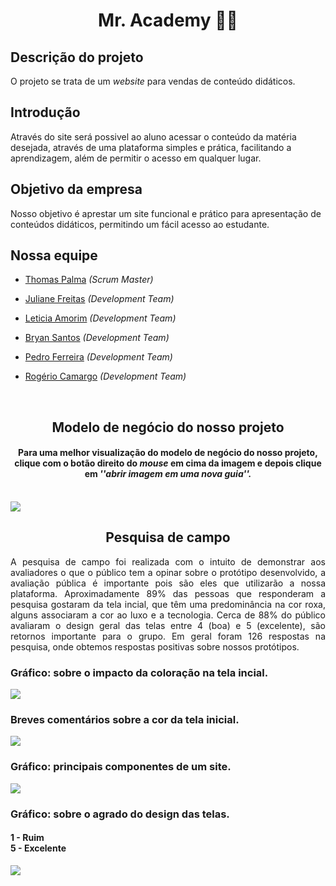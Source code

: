 <h1 align="center">Mr. Academy 📖🦉</h1>

<h2>Descrição do projeto</h2>

O projeto se trata de um _website_ para vendas de conteúdo didáticos.

<h2>Introdução</h2>

Através do site será possivel ao aluno acessar o conteúdo da matéria desejada, através de uma plataforma simples e prática, facilitando a aprendizagem, além de permitir o acesso em qualquer lugar. 

<h2>Objetivo da empresa</h2>

Nosso objetivo é aprestar um site funcional e prático para apresentação de conteúdos didáticos, permitindo um fácil acesso ao estudante.

<h2>Nossa equipe</h2>
           
 - [Thomas Palma](https://www.linkedin.com/in/thomas-palma-0764b81b3/) <i>(Scrum Master)</i>

 - [Juliane Freitas](https://www.linkedin.com/in/juliane-freitas-9b6287163) <i>(Development Team)</i>

 - [Leticia Amorim](https://www.linkedin.com/in/leticia-amorim-4761b1185/) <i>(Development Team)</i>

 - [Bryan Santos](https://www.linkedin.com/in/bryan-santos-77b53317b) <i>(Development Team)</i>

 - [Pedro Ferreira](https://www.linkedin.com/in/pedro-ferreira-6a8417190/) <i>(Development Team)</i>

 - [Rogério Camargo](https://www.linkedin.com/in/rogério-camargo-3a01191a5) <i>(Development Team)</i>
<br>
<h2 align="center">Modelo de negócio do nosso projeto</h2>
<h4 align="center">Para uma melhor visualização do modelo de negócio do nosso projeto, clique com o botão direito do <i>mouse</i> em cima da imagem e depois clique em <i>''abrir imagem em uma nova guia''.</i></h4>
<br>
<img src="https://github.com/ThomasPalma1/FatecPI-01/blob/master/docs/Canvas_Mr.Academy-1.png">
<h2 align="center"> Pesquisa de campo </h2>
<p align="justify">A pesquisa de campo foi realizada com o intuito de demonstrar aos avaliadores o que o público tem a opinar sobre o protótipo desenvolvido, a avaliação pública é importante pois são eles que utilizarão a nossa plataforma. Aproximadamente 89% das pessoas que responderam a pesquisa gostaram da tela incial, que têm uma predominância na cor roxa, alguns associaram a cor ao luxo e a tecnologia. Cerca de 88% do público avaliaram o design geral das telas entre 4 (boa) e 5 (excelente), são retornos importante para o grupo. Em geral foram 126 respostas na pesquisa, onde obtemos respostas positivas sobre nossos protótipos.</p>
<h3 align="left"> Gráfico: sobre o impacto da coloração na tela incial.</h3>
<img src="https://github.com/ThomasPalma1/FatecPI-01/blob/master/docs/pesquisa_cor/Cor_tela1.PNG"/>
<h3 align="left"> Breves comentários sobre a cor da tela inicial.</h3>
<img src="https://github.com/ThomasPalma1/FatecPI-01/blob/master/docs/pesquisa_cor/Breves_coment%C3%A1rios2.PNG"/>
<h3 align="left"> Gráfico: principais componentes de um site.</h3>
<img src="https://github.com/ThomasPalma1/FatecPI-01/blob/master/docs/pesquisa_cor/Conte%C3%BAdos_principais.PNG">
<h3 align="left"> Gráfico: sobre o agrado do design das telas.</h3> 
<h4 align="left"> 1 - Ruim </br> 5 - Excelente</h4>
<img src="https://github.com/ThomasPalma1/FatecPI-01/blob/master/docs/pesquisa_cor/Agrado_design.PNG"/>
